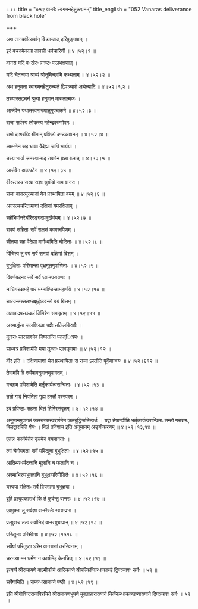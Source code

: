 +++
title = "०५२ वानरैः स्वगमनहेतुकथनम्"
title_english = "052 Vanaras deliverance from black hole"

+++


अथ तानब्रवीत्सर्वान् विक्रान्तात् हरिपुङ्गवान् ।  

इदं वचनमेकाग्रा तापसी धर्मचारिणी  ॥  ४।५२।१  ॥   

वानरा यदि वः खेदः प्रनष्टः फलभक्षणात् ।  

यदि चैतन्मया श्राव्यं श्रोतुमिच्छामि कथ्यताम्  ॥  ४।५२।२  ॥   

अथ हनुमता स्वागमनहेतुरुच्यते द्विपञ्चाशे अथेत्यादि  ॥  ४।५२।१,२  ॥   

  

तस्यास्तद्वचनं श्रुत्वा हनुमान् मारुतात्मजः ।  

आर्जवेन यथातत्त्वमाख्यातुमुपचक्रमे  ॥  ४।५२।३  ॥   

राजा सर्वस्य लोकस्य महेन्द्रवरुणोपमः ।  

रामो दाशरथिः श्रीमान् प्रविष्टो दण्डकावनम्  ॥  ४।५२।४  ॥   

लक्ष्मणेन सह भ्रात्रा वैदेह्या चापि भार्यया ।  

तस्य भार्या जनस्थानाद् रावणेन हृता बलात्  ॥  ४।५२।५  ॥   

आर्जवेन अकपटेन  ॥  ४।५२।३५  ॥   

  

वीरस्तस्य सखा राज्ञः सुग्रीवो नाम वानरः ।  

राजा वानरमुख्यानां येन प्रस्थापिता वयम्  ॥  ४।५२।६  ॥   

अगस्त्यचरितामाशां दक्षिणां यमरक्षिताम् ।  

सहैभिर्वानरैर्घोरैरङ्गदप्रमुखैर्वयम्  ॥  ४।५२।७  ॥   

रावणं सहिताः सर्वे राक्षसं कामरूपिणम् ।  

सीतया सह वैदेह्या मार्गध्वमिति चोदिताः  ॥  ४।५२।८  ॥   

विचित्य तु वयं सर्वे समग्रां दक्षिणां दिशम् ।  

बुभुक्षिताः परिश्रान्ता वृक्षमूलमुपाश्रिताः  ॥  ४।५२।९  ॥   

विवर्णवदनाः सर्वे सर्वे ध्यानपरायणाः ।  

नाधिगच्छामहे पारं मग्नाश्चिन्तामहार्णवे  ॥  ४।५२।१०  ॥   

चारयन्तस्ततश्चक्षुर्दृष्टवन्तो वयं बिलम् ।  

लतापादपसञ्छन्नं तिमिरेण समावृतम्  ॥  ४।५२।११  ॥   

अस्माद्धंसा जलक्लिन्नाः पक्षैः सलिलविस्रवैः ।  

कुरराः सारसाश्चैव निष्पतन्ति पतत्ित्रणः ।  

साध्वत्र प्रविशामेति मया तूक्ताः प्लवङ्गमाः  ॥  ४।५२।१२  ॥   

वीर इति । दक्षिणामाशां येन प्रस्थापिताः स राजा ऽस्तीति पूर्वेणान्वयः  ॥ 
४।५२।६१२  ॥   

  

तेषामपि हि सर्वेषामनुमानमुपागतम् ।  

गच्छाम प्रविशामेति भर्तृकार्यत्वरान्विताः  ॥  ४।५२।१३  ॥   

ततो गाढं निपतिता गृह्य हस्तौ परस्परम् ।  

इदं प्रविष्टाः सहसा बिलं तिमिरसंवृतम्  ॥  ४।५२।१४  ॥   

अनुमानमुपागतं जलचरसत्त्वदर्शनेन जलबुद्धिर्जातेत्यर्थः । यद्वा तेषामपीति
भर्तृकार्यत्वरान्विताः सन्तो गच्छामः, बिलद्वारमिति शेषः । बिलं प्रविशाम
इति अनुमानम् अङ्गीकरणम्  ॥  ४।५२।१३,१४  ॥   

  

एतन्नः कार्यमेतेन कृत्येन वयमागताः ।  

त्वां चैवोपगताः सर्वे परिद्यूना बुभुक्षिताः  ॥  ४।५२।१५  ॥   

आतिथ्यधर्मदत्तानि मूलानि च फलानि च ।  

अस्माभिरुपभुक्तानि बुभुक्षापरिपीडितैः  ॥  ४।५२।१६  ॥   

यत्त्वया रक्षिताः सर्वे म्रियमाणा बुभुक्षया ।  

ब्रूहि प्रत्युपकारार्थं किं ते कुर्वन्तु वानराः  ॥  ४।५२।१७  ॥   

एवमुक्ता तु सर्वज्ञा वानरैस्तैः स्वयम्प्रभा ।  

प्रत्युवाच ततः सर्वानिदं वानरयूथापान्  ॥  ४।५२।१८  ॥   

परिद्यूनाः परिक्षीणाः  ॥  ४।५२।१५१८  ॥   

  

सर्वेषां परितुष्टा ऽस्मि वानराणां तरस्विनाम् ।  

चरन्त्या मम धर्मेण न कार्यमिह केनचित्  ॥  ४।५२।१९  ॥   

इत्यार्षे श्रीरामायणे वाल्मीकीये आदिकाव्ये श्रीमत्किष्किन्धाकाण्डे
द्विपञ्चाशः सर्गः  ॥  ५२  ॥   

सर्वेषामिति । सम्बन्धसामान्ये षष्ठी  ॥  ४।५२।१९  ॥   

इति श्रीगोविन्दराजविरचिते श्रीरामायणभूषणे मुक्ताहाराख्याने
किष्किन्धाकाण्डव्याख्याने द्विपञ्चाशः सर्गः  ॥  ५२  ॥   


